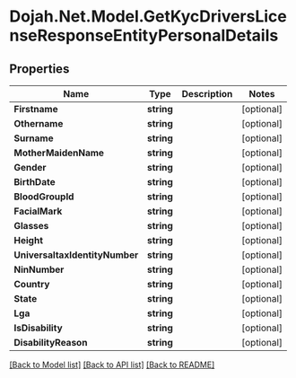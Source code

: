 # Dojah.Net.Model.GetKycDriversLicenseResponseEntityPersonalDetails

## Properties

Name | Type | Description | Notes
------------ | ------------- | ------------- | -------------
**Firstname** | **string** |  | [optional] 
**Othername** | **string** |  | [optional] 
**Surname** | **string** |  | [optional] 
**MotherMaidenName** | **string** |  | [optional] 
**Gender** | **string** |  | [optional] 
**BirthDate** | **string** |  | [optional] 
**BloodGroupId** | **string** |  | [optional] 
**FacialMark** | **string** |  | [optional] 
**Glasses** | **string** |  | [optional] 
**Height** | **string** |  | [optional] 
**UniversaltaxIdentityNumber** | **string** |  | [optional] 
**NinNumber** | **string** |  | [optional] 
**Country** | **string** |  | [optional] 
**State** | **string** |  | [optional] 
**Lga** | **string** |  | [optional] 
**IsDisability** | **string** |  | [optional] 
**DisabilityReason** | **string** |  | [optional] 

[[Back to Model list]](../README.md#documentation-for-models) [[Back to API list]](../README.md#documentation-for-api-endpoints) [[Back to README]](../README.md)

